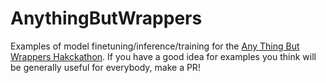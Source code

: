 # AnythingButWrappers

Examples of model finetuning/inference/training for the [Any Thing But Wrappers Hakckathon](https://www.anythingbutwrappers.com/). 
If you have a good idea for examples you think will be generally useful for everybody, make a PR!
